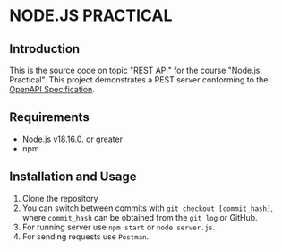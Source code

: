 # NODE.JS PRACTICAL

## Introduction
This is the source code on topic "REST API" for the course "Node.js. Practical". This project demonstrates a REST server conforming to the [OpenAPI Specification](./openapi.yaml).

## Requirements

- Node.js v18.16.0. or greater
- npm

## Installation and Usage

1. Clone the repository
2. You can switch between commits with `git checkout [commit_hash]`, where `commit_hash` can be obtained from the `git log` or GitHub.
3. For running server use `npm start` or `node server.js`. 
4. For sending requests use `Postman`.
